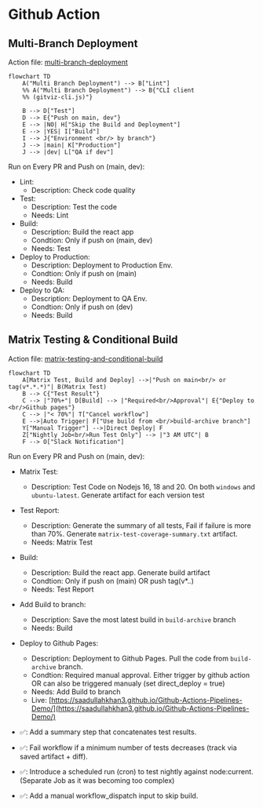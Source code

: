 # Github Action 

## Multi-Branch Deployment

Action file: [multi-branch-deployment](./.github/workflows/multi-branch-deployment.yml)


```mermaid
flowchart TD
    A("Multi Branch Deployment") --> B["Lint"]
    %% A("Multi Branch Deployment") --> B{"CLI client 
    %% (gitviz-cli.js)"}

    B --> D["Test"]
    D --> E{"Push on main, dev"}
    E --> |NO| H["Skip the Build and Deployment"]
    E --> |YES| I["Build"]
    I --> J{"Environment <br/> by branch"}
    J --> |main| K["Production"]
    J --> |dev| L["QA if dev"]
```

Run on Every PR and Push on (main, dev):
- Lint: 
    - Description: Check code quality
- Test: 
    - Description: Test the code
    - Needs: Lint
- Build: 
    - Description: Build the react app
    - Condtion: Only if push on (main, dev)
    - Needs: Test
- Deploy to Production: 
    - Description: Deployment to Production Env.
    - Condtion: Only if push on (main)
    - Needs: Build
- Deploy to QA: 
    - Description: Deployment to QA Env.
    - Condtion: Only if push on (dev)
    - Needs: Build


## Matrix Testing & Conditional Build
Action file: [matrix-testing-and-conditional-build](./.github/workflows/matrix-testing-and-conditional-build.yml)
```mermaid
flowchart TD
    A[Matrix Test, Build and Deploy] -->|"Push on main<br/> or tag(v*.*.*)"| B(Matrix Test)
    B --> C{"Test Result"} 
    C --> |"70%+"| D[Build] --> |"Required<br/>Approval"| E{"Deploy to <br/>Github pages"}
    C --> |"< 70%"| T["Cancel workflow"]
    E -->|Auto Trigger| F["Use build from <br/>build-archive branch"]
    Y["Manual Trigger"] -->|Direct Deploy| F
    Z["Nightly Job<br/>Run Test Only"] --> |"3 AM UTC"| B
    F --> O["Slack Notification"]
```

Run on Every PR and Push on (main, dev):
- Matrix Test: 
    - Description: Test Code on Nodejs 16, 18 and 20. On both `windows` and `ubuntu-latest`. Generate artifact for each version test
- Test Report: 
    - Description: Generate the summary of all tests, Fail if failure is more than 70%. Generate `matrix-test-coverage-summary.txt` artifact.
    - Needs: Matrix Test
- Build: 
    - Description: Build the react app. Generate build artifact
    - Condtion: Only if push on (main) OR push tag(v*.*.*)
    - Needs: Test Report
- Add Build to branch: 
    - Description: Save the most latest build in `build-archive` branch
    - Needs: Build
- Deploy to Github Pages: 
    - Description: Deployment to Github Pages. Pull the code from `build-archive` branch.
    - Condtion: Required manual approval. Either trigger by github action OR can also be triggered manualy (set direct_deploy = true)
    - Needs: Add Build to branch
    - Live: [https://saadullahkhan3.github.io/Github-Actions-Pipelines-Demo/](https://saadullahkhan3.github.io/Github-Actions-Pipelines-Demo/)



- ✅: Add a summary step that concatenates test results.
- ✅: Fail workflow if a minimum number of tests decreases (track via saved artifact + diff).
- ✅: Introduce a scheduled run (cron) to test nightly against node:current. (Separate Job as it was becoming too complex)
- ✅: Add a manual workflow_dispatch input to skip build.

